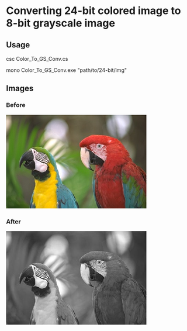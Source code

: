 # Converting 24-bit colored image to 8-bit grayscale image

## Usage
csc Color_To_GS_Conv.cs

mono Color_To_GS_Conv.exe "path/to/24-bit/img"

## Images

### Before 
<img src="https://github.com/Rashid12Kandah/Training-Assignment-5/blob/main/parrots.jpeg" alt="24-bit colored image of 2 parrots">

### After

<img src="https://github.com/Rashid12Kandah/Training-Assignment-5/blob/main/ParrotsGrayScale_270b2367-e3a2-42eb-826c-a0569696a97d.jpeg" alt="8-bit grayscale image output">
